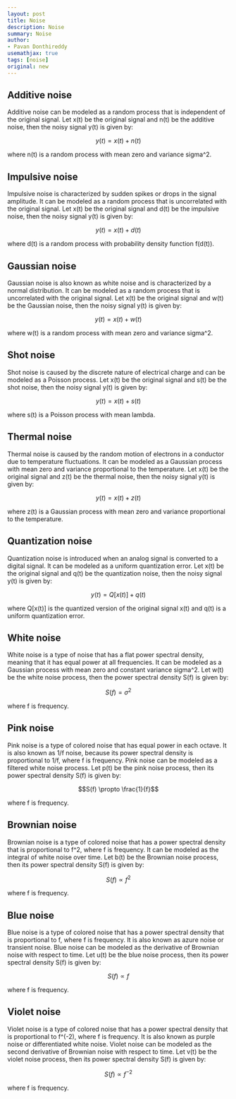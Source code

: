 ```yaml
---
layout: post
title: Noise
description: Noise 
summary: Noise
author:
- Pavan Donthireddy
usemathjax: true
tags: [noise]
original: new
---
```


## Additive noise

Additive noise can be modeled as a random process that is independent of the original signal. Let x(t) be the original signal and n(t) be the additive noise, then the noisy signal y(t) is given by:

$$y(t) = x(t) + n(t)$$

where n(t) is a random process with mean zero and variance sigma^2.

## Impulsive noise

Impulsive noise is characterized by sudden spikes or drops in the signal amplitude. It can be modeled as a random process that is uncorrelated with the original signal. Let x(t) be the original signal and d(t) be the impulsive noise, then the noisy signal y(t) is given by:

$$y(t) = x(t) + d(t)$$

where d(t) is a random process with probability density function f(d(t)).

## Gaussian noise

Gaussian noise is also known as white noise and is characterized by a normal distribution. It can be modeled as a random process that is uncorrelated with the original signal. Let x(t) be the original signal and w(t) be the Gaussian noise, then the noisy signal y(t) is given by:

$$y(t) = x(t) + w(t)$$

where w(t) is a random process with mean zero and variance sigma^2.

## Shot noise

Shot noise is caused by the discrete nature of electrical charge and can be modeled as a Poisson process. Let x(t) be the original signal and s(t) be the shot noise, then the noisy signal y(t) is given by:

$$y(t) = x(t) + s(t)$$

where s(t) is a Poisson process with mean lambda.

## Thermal noise

Thermal noise is caused by the random motion of electrons in a conductor due to temperature fluctuations. It can be modeled as a Gaussian process with mean zero and variance proportional to the temperature. Let x(t) be the original signal and z(t) be the thermal noise, then the noisy signal y(t) is given by:

$$y(t) = x(t) + z(t)$$

where z(t) is a Gaussian process with mean zero and variance proportional to the temperature.

## Quantization noise

Quantization noise is introduced when an analog signal is converted to a digital signal. It can be modeled as a uniform quantization error. Let x(t) be the original signal and q(t) be the quantization noise, then the noisy signal y(t) is given by:

$$y(t) = Q[x(t)] + q(t)$$

where Q[x(t)] is the quantized version of the original signal x(t) and q(t) is a uniform quantization error. 

## White noise

White noise is a type of noise that has a flat power spectral density, meaning that it has equal power at all frequencies. It can be modeled as a Gaussian process with mean zero and constant variance sigma^2. Let w(t) be the white noise process, then the power spectral density S(f) is given by:

$$S(f) = \sigma^2$$

where f is frequency.

## Pink noise

Pink noise is a type of colored noise that has equal power in each octave. It is also known as 1/f noise, because its power spectral density is proportional to 1/f, where f is frequency. Pink noise can be modeled as a filtered white noise process. Let p(t) be the pink noise process, then its power spectral density S(f) is given by:

$$S(f) \propto \frac{1}{f}$$

where f is frequency.

## Brownian noise

Brownian noise is a type of colored noise that has a power spectral density that is proportional to f^2, where f is frequency. It can be modeled as the integral of white noise over time. Let b(t) be the Brownian noise process, then its power spectral density S(f) is given by:

$$S(f) \propto f^2$$

where f is frequency.

## Blue noise

Blue noise is a type of colored noise that has a power spectral density that is proportional to f, where f is frequency. It is also known as azure noise or transient noise. Blue noise can be modeled as the derivative of Brownian noise with respect to time. Let u(t) be the blue noise process, then its power spectral density S(f) is given by:

$$S(f) \propto f$$

where f is frequency.

## Violet noise

Violet noise is a type of colored noise that has a power spectral density that is proportional to f^(-2), where f is frequency. It is also known as purple noise or differentiated white noise. Violet noise can be modeled as the second derivative of Brownian noise with respect to time. Let v(t) be the violet noise process, then its power spectral density S(f) is given by:

$$S(f) \propto f^{-2}$$

where f is frequency.
